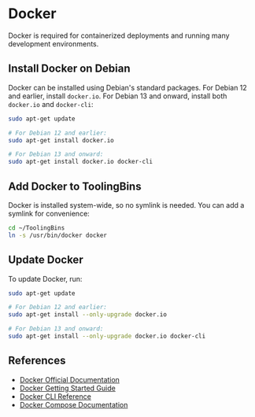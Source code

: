 # Docker

Docker is required for containerized deployments and running many development environments.

## Install Docker on Debian

Docker can be installed using Debian's standard packages. For Debian 12 and earlier, install `docker.io`. For Debian 13 and onward, install both `docker.io` and `docker-cli`:

```bash title="Install Docker (Debian standard packages)"
sudo apt-get update

# For Debian 12 and earlier:
sudo apt-get install docker.io

# For Debian 13 and onward:
sudo apt-get install docker.io docker-cli
```

## Add Docker to ToolingBins

Docker is installed system-wide, so no symlink is needed. You can add a symlink for convenience:

```bash title="Symlink docker"
cd ~/ToolingBins
ln -s /usr/bin/docker docker
```

## Update Docker

To update Docker, run:

```bash title="Update Docker (Debian standard packages)"
sudo apt-get update

# For Debian 12 and earlier:
sudo apt-get install --only-upgrade docker.io

# For Debian 13 and onward:
sudo apt-get install --only-upgrade docker.io docker-cli
```

## References

- [Docker Official Documentation](https://docs.docker.com/)
- [Docker Getting Started Guide](https://docs.docker.com/get-started/)
- [Docker CLI Reference](https://docs.docker.com/engine/reference/commandline/docker/)
- [Docker Compose Documentation](https://docs.docker.com/compose/)
